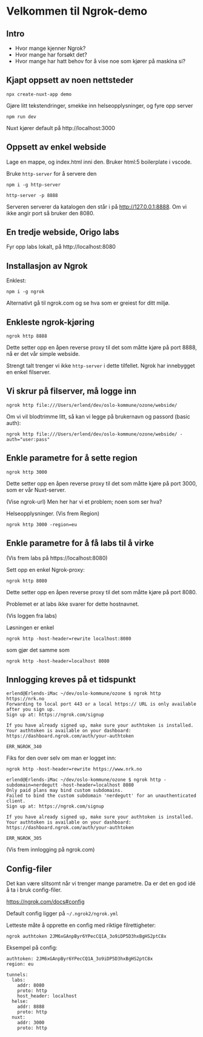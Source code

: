 # Velkommen til Ngrok-demo

## Intro

- Hvor mange kjenner Ngrok?
- Hvor mange har forsøkt det?
- Hvor mange har hatt behov for å vise noe som kjører på maskina si?

## Kjapt oppsett av noen nettsteder

```
npx create-nuxt-app demo
```

Gjøre litt tekstendringer, smekke inn helseopplysninger, og fyre opp server

```
npm run dev
```

Nuxt kjører default på http://localhost:3000

## Oppsett av enkel webside

Lage en mappe, og index.html inni den. Bruker html:5 boilerplate i vscode.

Bruke `http-server` for å servere den

```
npm i -g http-server

http-server -p 8888
```

Serveren serverer da katalogen den står i på http://127.0.0.1:8888. Om vi ikke angir port så bruker den 8080.

## En tredje webside, Origo labs

Fyr opp labs lokalt, på http://localhost:8080

## Installasjon av Ngrok

Enklest:

`npm i -g ngrok`

Alternativt gå til ngrok.com og se hva som er greiest for ditt miljø.

## Enkleste ngrok-kjøring

```
ngrok http 8888
```

Dette setter opp en åpen reverse proxy til det som måtte kjøre på port 8888, nå er det vår simple webside.

Strengt talt trenger vi ikke `http-server` i dette tilfellet. Ngrok har innebygget en enkel filserver.

## Vi skrur på filserver, må logge inn

```
ngrok http file:///Users/erlend/dev/oslo-kommune/ozone/webside/
```

Om vi vil blodtrimme litt, så kan vi legge på brukernavn og passord (basic auth):

```
ngrok http file:///Users/erlend/dev/oslo-kommune/ozone/webside/ -auth="user:pass"
```

## Enkle parametre for å sette region

```
ngrok http 3000
```

Dette setter opp en åpen reverse proxy til det som måtte kjøre på port 3000, som er vår Nuxt-server.

(Vise ngrok-url) Men her har vi et problem; noen som ser hva?

Helseopplysninger. (Vis frem Region)

```
ngrok http 3000 -region=eu
```

## Enkle parametre for å få labs til å virke

(Vis frem labs på https://localhost:8080)

Sett opp en enkel Ngrok-proxy:

```
ngrok http 8080
```

Dette setter opp en åpen reverse proxy til det som måtte kjøre på port 8080.

Problemet er at labs ikke svarer for dette hostnavnet.

(Vis loggen fra labs)

Løsningen er enkel

```
ngrok http -host-header=rewrite localhost:8080
```

som gjør det samme som

```
ngrok http -host-header=localhost 8080
```

## Innlogging kreves på et tidspunkt

```
erlend@Erlends-iMac ~/dev/oslo-kommune/ozone $ ngrok http https://nrk.no
Forwarding to local port 443 or a local https:// URL is only available after you sign up.
Sign up at: https://ngrok.com/signup

If you have already signed up, make sure your authtoken is installed.
Your authtoken is available on your dashboard: https://dashboard.ngrok.com/auth/your-authtoken

ERR_NGROK_340
```

Fiks for den over selv om man er logget inn:

```
ngrok http -host-header=rewrite https://www.nrk.no
```

```
erlend@Erlends-iMac ~/dev/oslo-kommune/ozone $ ngrok http -subdomain=nerdegutt -host-header=localhost 8080
Only paid plans may bind custom subdomains.
Failed to bind the custom subdomain 'nerdegutt' for an unauthenticated client.
Sign up at: https://ngrok.com/signup

If you have already signed up, make sure your authtoken is installed.
Your authtoken is available on your dashboard: https://dashboard.ngrok.com/auth/your-authtoken

ERR_NGROK_305
```

(Vis frem innlogging på ngrok.com)

## Config-filer

Det kan være slitsomt når vi trenger mange parametre. Da er det en god idé å ta i bruk config-filer.

https://ngrok.com/docs#config

Default config ligger på `~/.ngrok2/ngrok.yml`

Letteste måte å opprette en config med riktige filrettigheter:

```
ngrok authtoken 2JM6xGAnpByr6YPecCQ1A_3o9iDP5D3hxBgHS2ptC8x
```

Eksempel på config:

```
authtoken: 2JM6xGAnpByr6YPecCQ1A_3o9iDP5D3hxBgHS2ptC8x
region: eu

tunnels:
  labs:
    addr: 8080
    proto: http
    host_header: localhost
  helse:
    addr: 8888
    proto: http
  nuxt:
    addr: 3000
    proto: http
```

